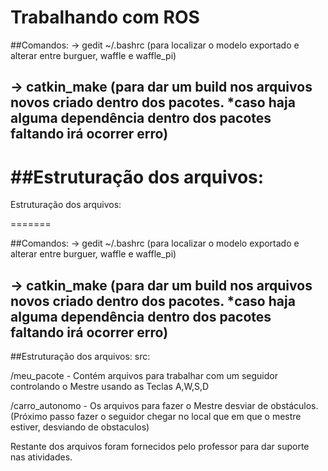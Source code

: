 # Trabalhando com ROS

##Comandos:
-> gedit ~/.bashrc (para localizar o modelo exportado e alterar entre burguer, waffle e waffle_pi)

-> catkin_make (para dar um build nos arquivos novos criado dentro dos pacotes. *caso haja alguma dependência dentro dos pacotes faltando irá ocorrer erro)
---
##Estruturação dos arquivos:
=======
Estruturação dos arquivos:

=======

##Comandos:
-> gedit ~/.bashrc (para localizar o modelo exportado e alterar entre burguer, waffle e waffle_pi)

-> catkin_make (para dar um build nos arquivos novos criado dentro dos pacotes. *caso haja alguma dependência dentro dos pacotes faltando irá ocorrer erro)
---
##Estruturação dos arquivos:
src:

/meu_pacote - Contém arquivos para trabalhar com um seguidor controlando o Mestre usando as Teclas A,W,S,D

/carro_autonomo - Os arquivos para fazer o Mestre desviar de obstáculos. (Próximo passo fazer o seguidor chegar no local que em que o mestre estiver, desviando de obstaculos)

Restante dos arquivos foram fornecidos pelo professor para dar suporte nas atividades. 
